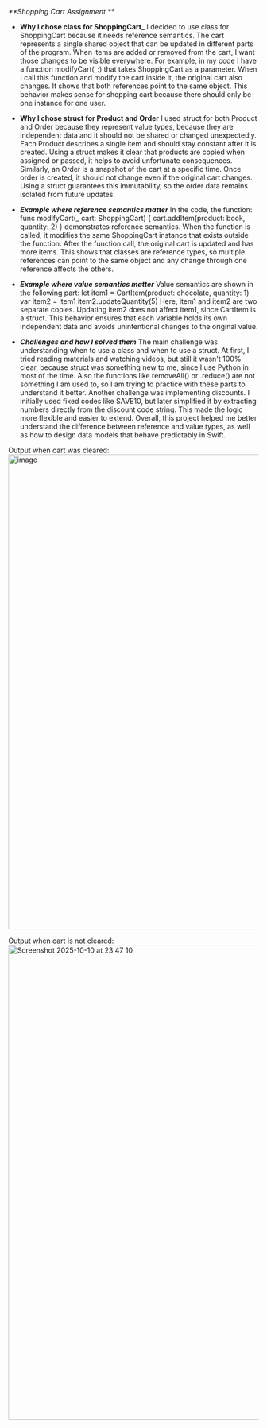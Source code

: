 _**Shopping Cart Assignment
**_
-  **Why I chose class for ShoppingCart**_
I decided to use class for ShoppingCart because it needs reference semantics. The cart represents a single shared object 
that can be updated in different parts of the program. When items are added or removed from the cart, I want
those changes to be visible everywhere.
For example, in my code I have a function modifyCart(_:) that takes ShoppingCart as a parameter. When I call this function 
and modify the cart inside it, the original cart also changes. It shows that both references point to the same object.
This behavior makes sense for shopping cart because there should only be one instance for one user.

- **Why I chose struct for Product and Order**
I used struct for both Product and Order because they represent value types, because they are independent data and it should not be shared or
changed unexpectedly.
Each Product describes a single item and should stay constant after it is created. Using a
struct makes it clear that products are copied when assigned or passed, it helps to avoid unfortunate consequences.
Similarly, an Order is a snapshot of the cart at a specific time. Once order is created, it should not change
even if the original cart changes. Using a struct guarantees this immutability, so the order data remains isolated from future updates.

- _**Example where reference semantics matter**_
In the code, the function:
func modifyCart(_ cart: ShoppingCart) {
    cart.addItem(product: book, quantity: 2)
}
demonstrates reference semantics. When the function is called, it modifies the same ShoppingCart instance that exists outside
the function.
After the function call, the original cart is updated and has more items.
This shows that classes are reference types, so multiple references can point to the same object and any change through one
reference affects the others.

- _**Example where value semantics matter**_
Value semantics are shown in the following part:
let item1 = CartItem(product: chocolate, quantity: 1)
var item2 = item1
item2.updateQuantity(5)
Here, item1 and item2 are two separate copies. Updating item2 does not affect item1, since CartItem is a struct. This behavior
ensures that each variable holds its own independent data and avoids unintentional changes to the original value.

- _**Challenges and how I solved them**_
The main challenge was understanding when to use a class and when to use a struct. At first, I tried reading materials and watching videos,
but still it wasn't 100% clear, because struct was something new to me, since I use Python in most of the time. Also the functions like removeAll() or .reduce()
are not something I am used to, so I am trying to practice with these parts to understand it better.
Another challenge was implementing discounts. I initially used fixed codes like SAVE10, but later simplified it by extracting
numbers directly from the discount code string. This made the logic more flexible and easier to extend.
Overall, this project helped me better understand the difference between reference and value types, as well as how to design
data models that behave predictably in Swift.

Output when cart was cleared: 
<img width="1470" height="956" alt="image" src="https://github.com/user-attachments/assets/493b65f6-04d1-45fa-8e34-4b52274cb21f" />

Output when cart is not cleared: 
<img width="1470" height="956" alt="Screenshot 2025-10-10 at 23 47 10" src="https://github.com/user-attachments/assets/28a57d17-6d42-49ea-a209-df302a198ae7" />
